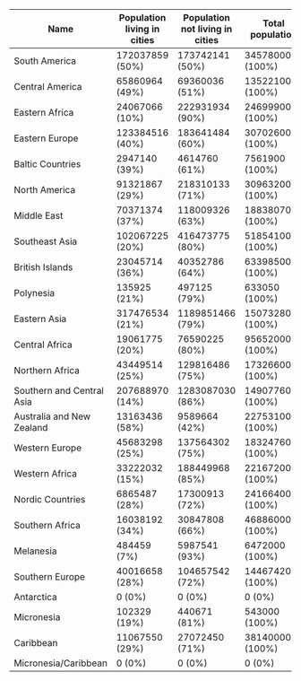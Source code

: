 | Name | Population living in cities | Population not living in cities | Total population |
| --- | --- | --- | --- |
| South America | 172037859 (50%) | 173742141 (50%) | 345780000 (100%) |
| Central America | 65860964 (49%) | 69360036 (51%) | 135221000 (100%) |
| Eastern Africa | 24067066 (10%) | 222931934 (90%) | 246999000 (100%) |
| Eastern Europe | 123384516 (40%) | 183641484 (60%) | 307026000 (100%) |
| Baltic Countries | 2947140 (39%) | 4614760 (61%) | 7561900 (100%) |
| North America | 91321867 (29%) | 218310133 (71%) | 309632000 (100%) |
| Middle East | 70371374 (37%) | 118009326 (63%) | 188380700 (100%) |
| Southeast Asia | 102067225 (20%) | 416473775 (80%) | 518541000 (100%) |
| British Islands | 23045714 (36%) | 40352786 (64%) | 63398500 (100%) |
| Polynesia | 135925 (21%) | 497125 (79%) | 633050 (100%) |
| Eastern Asia | 317476534 (21%) | 1189851466 (79%) | 1507328000 (100%) |
| Central Africa | 19061775 (20%) | 76590225 (80%) | 95652000 (100%) |
| Northern Africa | 43449514 (25%) | 129816486 (75%) | 173266000 (100%) |
| Southern and Central Asia | 207688970 (14%) | 1283087030 (86%) | 1490776000 (100%) |
| Australia and New Zealand | 13163436 (58%) | 9589664 (42%) | 22753100 (100%) |
| Western Europe | 45683298 (25%) | 137564302 (75%) | 183247600 (100%) |
| Western Africa | 33222032 (15%) | 188449968 (85%) | 221672000 (100%) |
| Nordic Countries | 6865487 (28%) | 17300913 (72%) | 24166400 (100%) |
| Southern Africa | 16038192 (34%) | 30847808 (66%) | 46886000 (100%) |
| Melanesia | 484459 (7%) | 5987541 (93%) | 6472000 (100%) |
| Southern Europe | 40016658 (28%) | 104657542 (72%) | 144674200 (100%) |
| Antarctica | 0 (0%) | 0 (0%) | 0 (0%) |
| Micronesia | 102329 (19%) | 440671 (81%) | 543000 (100%) |
| Caribbean | 11067550 (29%) | 27072450 (71%) | 38140000 (100%) |
| Micronesia/Caribbean | 0 (0%) | 0 (0%) | 0 (0%) |
